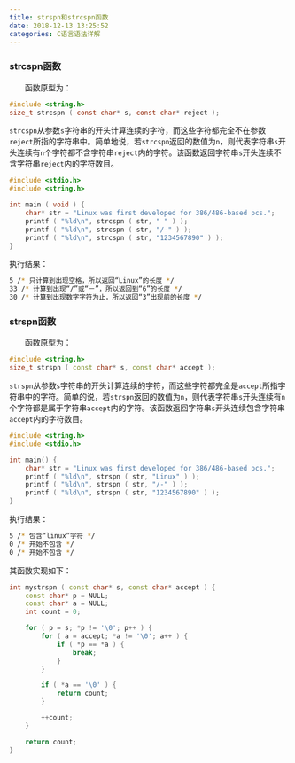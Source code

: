 ```yaml
---
title: strspn和strcspn函数
date: 2018-12-13 13:25:52
categories: C语言语法详解
---
```

### strcspn函数

&emsp;&emsp;函数原型为：

``` c
#include <string.h>
size_t strcspn ( const char* s, const char* reject );
```

`strcspn`从参数`s`字符串的开头计算连续的字符，而这些字符都完全不在参数`reject`所指的字符串中。简单地说，若`strcspn`返回的数值为`n`，则代表字符串`s`开头连续有`n`个字符都不含字符串`reject`内的字符。该函数返回字符串`s`开头连续不含字符串`reject`内的字符数目。

``` cpp
#include <stdio.h>
#include <string.h>

int main ( void ) {
    char* str = "Linux was first developed for 386/486-based pcs.";
    printf ( "%ld\n", strcspn ( str, " " ) );
    printf ( "%ld\n", strcspn ( str, "/-" ) );
    printf ( "%ld\n", strcspn ( str, "1234567890" ) );
}
```

执行结果：

``` bash
5 /* 只计算到出现空格，所以返回“Linux”的长度 */
33 /* 计算到出现“/”或“－”，所以返回到“6”的长度 */
30 /* 计算到出现数字字符为止，所以返回“3”出现前的长度 */
```

### strspn函数

&emsp;&emsp;函数原型为：

``` cpp
#include <string.h>
size_t strspn ( const char* s, const char* accept );
```

`strspn`从参数`s`字符串的开头计算连续的字符，而这些字符都完全是`accept`所指字符串中的字符。简单的说，若`strspn`返回的数值为`n`，则代表字符串`s`开头连续有`n`个字符都是属于字符串`accept`内的字符。该函数返回字符串`s`开头连续包含字符串`accept`内的字符数目。

``` cpp
#include <string.h>
#include <stdio.h>

int main() {
    char* str = "Linux was first developed for 386/486-based pcs.";
    printf ( "%ld\n", strspn ( str, "Linux" ) );
    printf ( "%ld\n", strspn ( str, "/-" ) );
    printf ( "%ld\n", strspn ( str, "1234567890" ) );
}
```

执行结果：

``` bash
5 /* 包含“linux”字符 */
0 /* 开始不包含 */
0 /* 开始不包含 */
```

其函数实现如下：

``` cpp
int mystrspn ( const char* s, const char* accept ) {
    const char* p = NULL;
    const char* a = NULL;
    int count = 0;​

    for ( p = s; *p != '\0'; p++ ) {
        for ( a = accept; *a != '\0'; a++ ) {
            if ( *p == *a ) {
                break;
            }
        }

        if ( *a == '\0' ) {
            return count;
        }

        ++count;
    }

    return count;
}
```